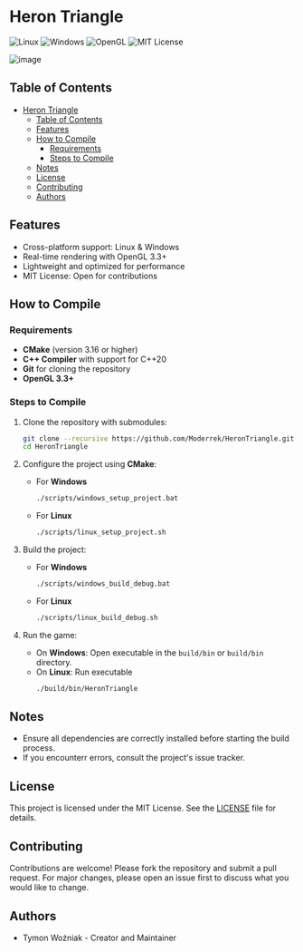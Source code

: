 # Heron Triangle

![Linux](https://img.shields.io/badge/Platform-Linux-blue?logo=linux)
![Windows](https://img.shields.io/badge/Platform-Windows-blue?logo=windows)
![OpenGL](https://img.shields.io/badge/Graphics-OpenGL-green?logo=opengl)
![MIT License](https://img.shields.io/badge/License-MIT-yellow?logo=opensourceinitiative)


![image](https://github.com/user-attachments/assets/47fd1bd0-f616-455a-8e7c-dd6056ac430c)

## Table of Contents
- [Heron Triangle](#heron-triangle)
  - [Table of Contents](#table-of-contents)
  - [Features](#features)
  - [How to Compile](#how-to-compile)
    - [Requirements](#requirements)
    - [Steps to Compile](#steps-to-compile)
  - [Notes](#notes)
  - [License](#license)
  - [Contributing](#contributing)
  - [Authors](#authors)

## Features
* Cross-platform support: Linux & Windows
* Real-time rendering with OpenGL 3.3+
* Lightweight and optimized for performance
* MIT License: Open for contributions

## How to Compile

### Requirements
- **CMake** (version 3.16 or higher)
- **C++ Compiler** with support for C++20
- **Git** for cloning the repository
- **OpenGL 3.3+**

### Steps to Compile

1. Clone the repository with submodules:
   ```bash
   git clone --recursive https://github.com/Moderrek/HeronTriangle.git
   cd HeronTriangle
   ```

3. Configure the project using **CMake**:  
   * For **Windows**
     ```bash
     ./scripts/windows_setup_project.bat
     ```
   * For **Linux**
     ```bash
     ./scripts/linux_setup_project.sh
     ```

4. Build the project:  
   * For **Windows**
     ```bash
     ./scripts/windows_build_debug.bat
     ```
   *  For **Linux**
      ```bash
      ./scripts/linux_build_debug.sh
      ```

5. Run the game:
   * On **Windows**: Open executable in the `build/bin` or `build/bin` directory.
   * On **Linux**: Run executable 
     ```bash
     ./build/bin/HeronTriangle
     ```

## Notes
* Ensure all dependencies are correctly installed before starting the build process.
* If you encounterr errors, consult the project's issue tracker.

## License
This project is licensed under the MIT License. See the [LICENSE](LICENSE) file for details.

## Contributing
Contributions are welcome! Please fork the repository and submit a pull request. For major changes, please open an issue first to discuss what you would like to change.


## Authors
- Tymon Woźniak - Creator and Maintainer
